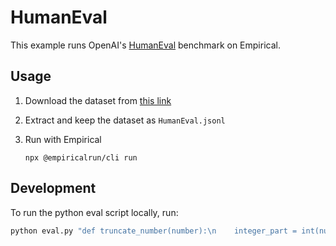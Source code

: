 # HumanEval

This example runs OpenAI's [HumanEval](https://github.com/openai/human-eval) benchmark on Empirical.

## Usage

1. Download the dataset from [this link](https://github.com/openai/human-eval/blob/master/data/HumanEval.jsonl.gz)

1. Extract and keep the dataset as `HumanEval.jsonl` 

1. Run with Empirical
    ```
    npx @empiricalrun/cli run
    ```

## Development

To run the python eval script locally, run:

```sh
python eval.py "def truncate_number(number):\n    integer_part = int(number)\n    decimal_part = number - integer_part\n    return decimal_part" "\n\nMETADATA = {\n    'author': 'jt',\n    'dataset': 'test'\n}\n\n\ndef check(candidate):\n    assert candidate(3.5) == 0.5\n    assert abs(candidate(1.33) - 0.33) < 1e-6\n    assert abs(candidate(123.456) - 0.456) < 1e-6\n" "truncate_number"
```
